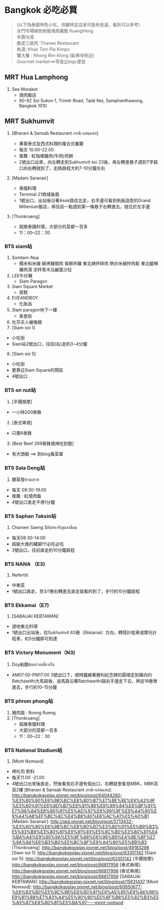 # Bangkok 必吃必買
>(以下為泰國特色小吃，但顧特定店家可能有些遠，看到可以參考)<br />
>水門市場綠色制服海南雞飯 KuangHeng<br />
>冬蔭功湯<br />
>脆皮三层肉 :Thanee Restaurant<br />
>魚湯: Khao Tom Pla Kimpo<br />
>蟹大餐 : Nhong Rim Klong (臥佛寺附近)<br />
>Gourmet market==>零食比bigc便宜<br />

## MRT Hua Lamphong
1. See Morakot 
   * 燒肉飯店
   * 80-82 Soi Sukon 1, Trimitr Road, Talat Noi, Samphanthawong, Bangkok 1010
## MRT Sukhumvit
1. [Bharani & Sansab Restaurant ภรณี-แสนแสบ]
   * 專賣泰式及西式料理的複合式餐廳
   * 每天 10.00–22.00
   * 推薦 : 紅咖哩雞肉(牛肉)煎餅 
   * 2號出口出來，向左轉走到Sukhumvit soi 23後，再左轉進巷子遇到T字路口向右轉就到了，走路路程大約7-10分鐘左右
2. [Madam Saranair]
   * 泰國料理
   * Terminal 21商城後面
   * 1號出口，出站後沿著Asok路往北走，右手邊可看到帆船造型的Grand Millenium飯店，再往前一點遇到第一條巷子左轉進去，就位於左手邊
   

3. [Thonkrueng]
   * 超推泰國料理，大部分的菜都一百多
   * 11：00~22：30
### BTS siam站
1. Somtam-Nua
   * 糯米和米線 碳烤豬頸肉 香酥炸雞 東北辣拌碎肉 熱炒米線拌肉鬆 東北酸辣豬肉湯 涼拌青木瓜鹹蛋沙拉
2. LEE牛仔褲
   * Siam Paragon
3. Siam Square Market
   * 買鞋
4. EVEANDBOY
   * 化妝品
5. Siam paragon地下一樓
   * 美食街
6. 杜莎夫人蠟像館
7. [Siam soi 1]
  * 小吃街
  * Siam站2號出口，往回(右)走約3~4分鐘 
8. [Siam soi 5]
  * 小吃街
  * 更靠近Siam Square的鬧區
  * 4號出口
### BTS on nut站
1. [平價按摩]
  * 一小時200泰銖
2. [泰式串燒]
  * 只要6泰銖
3. [Best Beef 269泰銖燒烤吃到飽]
  * 有大頭蝦 ==> 到blog看菜單
### BTS Sala Deng站
1. 勝英發ชวนเสวย
  * 每天 09:30-19.00
  * 推薦 : 紅燒肉飯
  * 4號出口直走不用1分鐘
### BTS Saphan Taksin站
1. Charoen Saeng Silomเจริญแสงสีลม
  * 每天08:30-14:00
  * 超級大推的豬腳!!!!必吃必吃
  * 3號出口，往前直走約10分鐘路程
### BTS NANA （E3)
1. Nefertiti
  * 中東菜 
  * 1號出口直走，至3/1巷右轉進去直走就看的到了，步行約10分鐘路程
### BTS Ekkamai（E7)
1. [SABAIJAI KEBTAWAN]
  * 道地東北料理
  * 1號出口出站後，往Sukhumvit 63巷（Ekkamai）方向，轉搭計程車或摩托計程車，約5分鐘即可到達
### BTS Victory Monument（N3)
1. Doy船麵ต้อยก๋วยเตี๋ยวเรือ
  * AM07:00-PM17:00 3號出口下，順時鐘繞著勝利紀念碑的圓環走到橫向的Ratchawithi大馬路後，過馬路沿著Ratchawithi路右手邊走下去，再從18巷彎進去，步行約10-15分鐘
### BTS phrom phong站
1. 猪肉面 : Roong Rueng
2. [Thonkrueng] 
   * 超推泰國料理
   * 大部分的菜都一百多
   * 11：00~22：30
### BTS National Stadium站
1. [Mont Nomsod] 
  * 烤吐司 飲料 
  * 每天11.00 -21.00 
  * 4號出口出來後直走，然後看見右手邊有個出口，右轉就會看見MBK，MBK百貨2樓
[Bharani & Sansab Restaurant ภรณี-แสนแสบ]: http://bangkokgoplay.pixnet.net/blog/post/64044280-%E3%80%90%E6%9B%BC%E8%B0%B7%E7%BE%8E%E9%A3%9F%E3%80%91%E6%8D%B7%E9%81%8B%E9%99%84%E8%BF%91%E7%9A%84%E8%80%81%E5%AD%97%E8%99%9F%E9%A4%90%E9%A4%A8%EF%BC%8C%E4%B8%80%E6%AC%A1%E5%A0%B1
[Madam Saranair]: http://qpjj.pixnet.net/blog/post/5713432-%E3%80%90%E6%9B%BC%E8%B0%B7%E3%80%91%E5%B9%B3%E5%83%B9%E3%80%81%E9%81%93%E5%9C%B0%E3%80%81%E4%BA%A4%E9%80%9A%E5%8F%88%E6%96%B9%E4%BE%BF%E7%9A%84%E6%B3%B0%E5%BC%8F%E9%A4%90%E5%BB%B3
[Thonkrueng]: http://bangkokgoplay.pixnet.net/blog/post/49183298
[Siam soi 1]: http://bangkokgoplay.pixnet.net/blog/post/63351142
[Siam soi 5]: http://bangkokgoplay.pixnet.net/blog/post/63351142
[平價按摩]: http://bangkokgoplay.pixnet.net/blog/post/66817956
[泰式串燒]: http://bangkokgoplay.pixnet.net/blog/post/66817956
[泰式串燒]: http://bangkokgoplay.pixnet.net/blog/post/66817956
[SABAIJAI KEBTAWAN]: http://bangkokgoplay.pixnet.net/blog/post/15931437
[Mont Nomsod]: http://bangkokgoplay.pixnet.net/blog/post/60650677-%E6%B3%B0%E5%9C%8B%E8%80%81%E9%A5%95%E9%A6%96%E9%81%B8%E7%83%A4%E5%90%90%E5%8F%B8%E5%82%B3%E5%A5%87%E8%80%81%E5%BA%97----mont-nomsod
